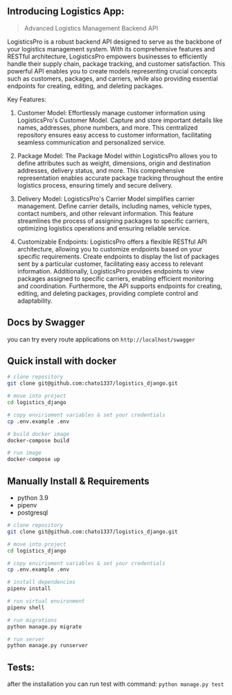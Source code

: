 ## Introducing Logistics App: 

>Advanced Logistics Management Backend API

LogisticsPro is a robust backend API designed to serve as the backbone of your logistics management system. With its comprehensive features and RESTful architecture, LogisticsPro empowers businesses to efficiently handle their supply chain, package tracking, and customer satisfaction. This powerful API enables you to create models representing crucial concepts such as customers, packages, and carriers, while also providing essential endpoints for creating, editing, and deleting packages.

Key Features:

1.  Customer Model: Effortlessly manage customer information using LogisticsPro's Customer Model. Capture and store important details like names, addresses, phone numbers, and more. This centralized repository ensures easy access to customer information, facilitating seamless communication and personalized service.
    
2.  Package Model: The Package Model within LogisticsPro allows you to define attributes such as weight, dimensions, origin and destination addresses, delivery status, and more. This comprehensive representation enables accurate package tracking throughout the entire logistics process, ensuring timely and secure delivery.
    
3.  Delivery Model: LogisticsPro's Carrier Model simplifies carrier management. Define carrier details, including names, vehicle types, contact numbers, and other relevant information. This feature streamlines the process of assigning packages to specific carriers, optimizing logistics operations and ensuring reliable service.
    
4.  Customizable Endpoints: LogisticsPro offers a flexible RESTful API architecture, allowing you to customize endpoints based on your specific requirements. Create endpoints to display the list of packages sent by a particular customer, facilitating easy access to relevant information. Additionally, LogisticsPro provides endpoints to view packages assigned to specific carriers, enabling efficient monitoring and coordination. Furthermore, the API supports endpoints for creating, editing, and deleting packages, providing complete control and adaptability.

## Docs by Swagger

you can try every route applications on `http://localhost/swagger`

## Quick install with docker

```bash
# clone repository
git clone git@github.com:chato1337/logistics_django.git

# move into project
cd logistics_django

# copy envirioment variables & set your credentials
cp .env.example .env

# build docker image
docker-compose build

# run image
docker-compose up
```

## Manually Install & Requirements

- python 3.9
- pipenv
- postgresql

```bash
# clone repository
git clone git@github.com:chato1337/logistics_django.git

# move into project
cd logistics_django

# copy envirioment variables & set your credentials
cp .env.example .env

# install dependencies
pipenv install

# run virtual environment
pipenv shell

# run migrations
python manage.py migrate

# run server
python manage.py runserver
```

##  Tests:

after the installation you can run test with command: `python manage.py test`